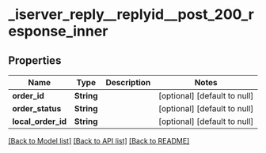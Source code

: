 # _iserver_reply__replyid__post_200_response_inner
## Properties

| Name | Type | Description | Notes |
|------------ | ------------- | ------------- | -------------|
| **order\_id** | **String** |  | [optional] [default to null] |
| **order\_status** | **String** |  | [optional] [default to null] |
| **local\_order\_id** | **String** |  | [optional] [default to null] |

[[Back to Model list]](../README.md#documentation-for-models) [[Back to API list]](../README.md#documentation-for-api-endpoints) [[Back to README]](../README.md)

